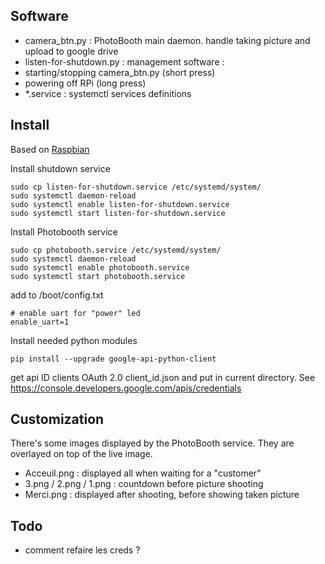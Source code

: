 ## Software
* camera_btn.py : PhotoBooth main daemon. handle taking picture and upload to google drive
* listen-for-shutdown.py : management software :
 * starting/stopping camera_btn.py (short press)
 * powering off RPi (long press)
* *.service : systemctl services definitions

## Install

Based on [Raspbian](https://www.raspberrypi.org/downloads/raspbian/)

Install shutdown service

    sudo cp listen-for-shutdown.service /etc/systemd/system/
    sudo systemctl daemon-reload
    sudo systemctl enable listen-for-shutdown.service
    sudo systemctl start listen-for-shutdown.service

Install Photobooth service

    sudo cp photobooth.service /etc/systemd/system/
    sudo systemctl daemon-reload
    sudo systemctl enable photobooth.service
    sudo systemctl start photobooth.service

add to /boot/config.txt

    # enable uart for "power" led
    enable_uart=1

Install needed python modules

    pip install --upgrade google-api-python-client

get api ID clients OAuth 2.0 client_id.json and put in current directory. See https://console.developers.google.com/apis/credentials

## Customization
There's some images displayed by the PhotoBooth service. They are overlayed on top of the live image.
* Acceuil.png : displayed all when waiting for a "customer"
* 3.png / 2.png / 1.png : countdown before picture shooting
* Merci.png : displayed after shooting, before showing taken picture

## Todo
* comment refaire les creds ?
